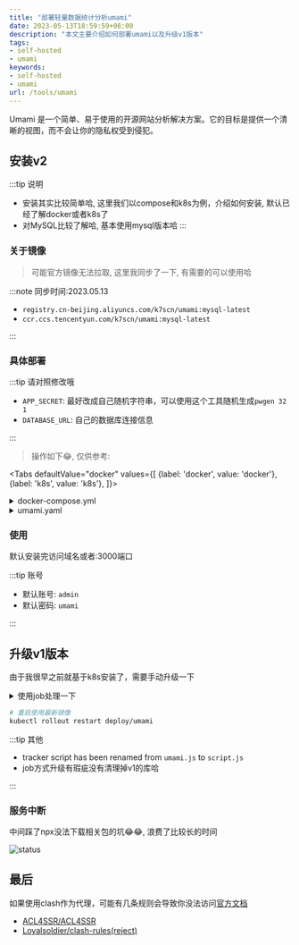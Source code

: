 ```yaml
---
title: "部署轻量数据统计分析umami"
date: 2023-05-13T18:59:59+08:00
description: "本文主要介绍如何部署umami以及升级v1版本"
tags:
- self-hosted
- umami
keywords:
- self-hosted
- umami
url: /tools/umami
---
```


Umami 是一个简单、易于使用的开源网站分析解决方案。它的目标是提供一个清晰的视图，而不会让你的隐私权受到侵犯。

<!-- truncate -->

## 安装v2

:::tip 说明
- 安装其实比较简单哈, 这里我们以compose和k8s为例，介绍如何安装, 默认已经了解docker或者k8s了
- 对MySQL比较了解哈, 基本使用mysql版本哈
:::

### 关于镜像

> 可能官方镜像无法拉取, 这里我同步了一下, 有需要的可以使用哈

:::note 同步时间:2023.05.13

- `registry.cn-beijing.aliyuncs.com/k7scn/umami:mysql-latest`
- `ccr.ccs.tencentyun.com/k7scn/umami:mysql-latest`

:::

### 具体部署

:::tip 请对照修改哦

- `APP_SECRET`: 最好改成自己随机字符串，可以使用这个工具随机生成`pwgen 32 1`
- `DATABASE_URL`: 自己的数据库连接信息

:::

> 操作如下😂, 仅供参考:

<Tabs
  defaultValue="docker"
  values={[
    {label: 'docker', value: 'docker'},
    {label: 'k8s', value: 'k8s'},
  ]}>
  <TabItem value="docker" label="docker">
<details>
<summary>docker-compose.yml</summary>

```yaml title="示例如下,数据库信息根据自己的要求"
---
version: '3'
services:
  umami:
    image: ccr.ccs.tencentyun.com/k7scn/umami:mysql-latest
    container_name: umami
    ports:
      - "3000:3000"
    environment:
      DATABASE_URL: mysql://umami:umamipassword@db:3306/umami
      DATABASE_TYPE: mysql
      APP_SECRET: umami_hash_salt_random_secrets
    depends_on:
      - db
    restart: always
  db:
    image: bitnami/mysql:8.0
    container_name: db
    environment:
      MYSQL_ROOT_PASSWORD: rootpassword
      MYSQL_USER: umami
      MYSQL_PASSWORD: umamipassword
      MYSQL_DATABASE: umami
    volumes:
      - 'mysql_data:/bitnami/mysql/data'
    restart: always
    healthcheck:
      test: ['CMD', '/opt/bitnami/scripts/mysql/healthcheck.sh']
      interval: 15s
      timeout: 5s
      retries: 6
volumes:
  mysql_data:
    driver: local
```

</details>
  </TabItem>
  <TabItem value="k8s" label="k8s">
<details>
<summary>umami.yaml</summary>

```yaml title='示例如下, 默认数据库已经通过helm安装好了'
apiVersion: apps/v1
kind: Deployment
metadata:
  annotations:
    mode.ysicing.me/workload: web
  labels:
    mode.ysicing.me/workload: web
    k8s.ysicing.me/name: umami
  name: umami
spec:
  replicas: 1
  strategy:
    rollingUpdate:
      maxSurge: 25%
      maxUnavailable: 0%
    type: RollingUpdate
  selector:
    matchLabels:
      mode.ysicing.me/workload: web
      k8s.ysicing.me/name: umami
  template:
    metadata:
      labels:
        mode.ysicing.me/workload: web
        k8s.ysicing.me/name: umami
    spec:
      containers:
      - image: ccr.ccs.tencentyun.com/k7scn/umami:mysql-latest
        imagePullPolicy: Always
        name: umami
        env:
        - name: DATABASE_URL
          value: "mysql://umami:umamipassword@mysql.default.svc:3306/umami"
        - name: APP_SECRET
          value: "umami_hash_salt_random_secrets"
        - name: DATABASE_TYPE
          value: "mysql"
        resources:
          limits:
            cpu: 500m
            memory: 500Mi
          requests:
            cpu: 100m
            memory: 100Mi
        terminationMessagePath: /dev/termination-log
        terminationMessagePolicy: File
      restartPolicy: Always
      terminationGracePeriodSeconds: 30
---
apiVersion: v1
kind: Service
metadata:
  annotations:
    mode.ysicing.me/workload: web
  labels:
    mode.ysicing.me/workload: web
    k8s.ysicing.me/name: umami
  name: umami
spec:
  ports:
  - name: http
    port: 3000
    protocol: TCP
    targetPort: 3000
  selector:
    mode.ysicing.me/workload: web
    k8s.ysicing.me/name: umami
  sessionAffinity: None
  type: ClusterIP
---
apiVersion: networking.k8s.io/v1
kind: Ingress
metadata:
  annotations:
    mode.ysicing.me/workload: web
  labels:
    mode.ysicing.me/workload: web
  name: umami
spec:
  ingressClassName: nginx
  rules:
  - host: umami.external.ysicing.net
    http:
      paths:
      - backend:
          service:
            name: umami
            port:
              name: http
        path: /
        pathType: ImplementationSpecific
```

</details>
  </TabItem>
</Tabs>

### 使用

默认安装完访问域名或者:3000端口

:::tip 账号

- 默认账号: `admin`
- 默认密码: `umami`

:::

## 升级v1版本

由于我很早之前就基于k8s安装了，需要手动升级一下

<details>
<summary>使用job处理一下</summary>

```yaml title="升级脚本"
apiVersion: batch/v1
kind: Job
metadata:
  name: unami-upgrade
spec:
  template:
    metadata:
      name: unami-upgrade
    spec:
      containers:
        - name: unami-upgrade
          image: ccr.ccs.tencentyun.com/k7scn/umami:mysql-latest
          command: ["sh", "-c", "npm config set registry https://registry.npm.taobao.org/ && npx @umami/migrate-v1-v2@latest"]
          workingDir: /app
          env:
            - name: DATABASE_URL
              value: "mysql://umami:umamipassword@mysql.default.svc:3306/umami"
            - name: APP_SECRET
              value: "umami_hash_salt_random_secrets"
            - name: DATABASE_TYPE
              value: "mysql"
      restartPolicy: Never
  backoffLimit: 1
```

</details>

```bash
# 重启使用最新镜像
kubectl rollout restart deploy/umami
```

:::tip 其他

- tracker script has been renamed from `umami.js` to `script.js`
- job方式升级有瑕疵没有清理掉v1的库哈

:::

### 服务中断

中间踩了npx没法下载相关包的坑😂😂, 浪费了比较长的时间

![status](/images/blog/20230513/umami-status.png)

## 最后

如果使用clash作为代理，可能有几条规则会导致你没法访问[官方文档](https://umami.is/)

- [ACL4SSR/ACL4SSR](https://raw.githubusercontent.com/ACL4SSR/ACL4SSR/master/Clash/Providers/BanEasyListChina.yaml)
- [Loyalsoldier/clash-rules(reject)](https://cdn.jsdelivr.net/gh/Loyalsoldier/clash-rules@release/reject.txt)

